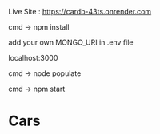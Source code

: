 <!------live site------->
Live Site : https://cardb-43ts.onrender.com

 <!-- dependencies -->
 cmd -> npm install


<!-- connection -->
add your own MONGO_URI in .env file

<!-- host -->
localhost:3000

<!-- populate the site-->
cmd ->  node populate

<!-- host -->
cmd -> npm start
# Cars
